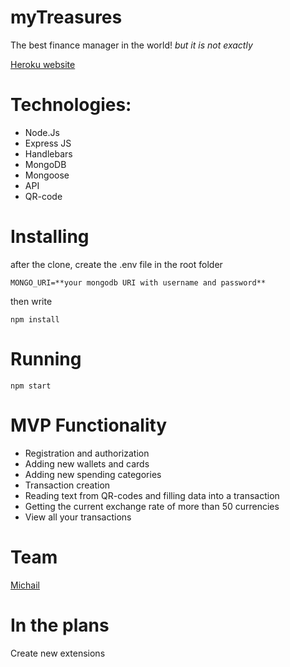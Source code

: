 # myTreasures
The best finance manager in the world! *but it is not exactly*

[Heroku website](https://mytreasures.herokuapp.com/)

# Technologies:
* Node.Js
* Express JS
* Handlebars
* MongoDB
* Mongoose
* API
* QR-code

# Installing
after the clone, create the .env file in the root folder

`
MONGO_URI=**your mongodb URI with username and password**
`

then write

`
 npm install
 `

# Running
`
npm start
`

# MVP Functionality
* Registration and authorization
* Adding new wallets and cards
* Adding new spending categories
* Transaction сreation
* Reading text from QR-codes and filling data into a transaction
* Getting the current exchange rate of more than 50 currencies
* View all your transactions

# Team
[Michail](https://github.com/Michail-Pudov)


# In the plans
Create new extensions
